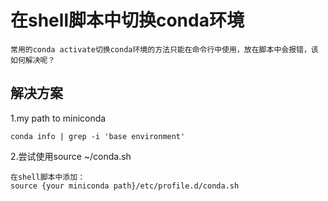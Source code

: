 # 在shell脚本中切换conda环境

    常用的conda activate切换conda环境的方法只能在命令行中使用，放在脚本中会报错，该如何解决呢？
    
## 解决方案
1.my path to miniconda

    conda info | grep -i 'base environment'
    
2.尝试使用source ~/conda.sh

    在shell脚本中添加：
    source {your miniconda path}/etc/profile.d/conda.sh
